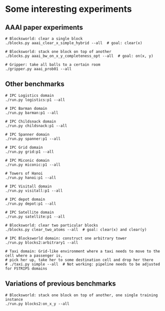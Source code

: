 

# Some interesting experiments


## AAAI paper experiments

    # Blocksworld: clear a single block
    ./blocks.py aaai_clear_x_simple_hybrid --all  # goal: clear(x)
    
    # Blocksworld: stack one block on top of another
    ./blocks.py aaai_bw_on_x_y_completeness_opt --all  # goal: on(x, y)
    
    # Gripper: take all balls to a certain room
    ./gripper.py aaai_prob01 --all
    

## Other benchmarks

    # IPC Logistics domain
    ./run.py logistics:p1 --all
    
    # IPC Barman domain
    ./run.py barman:p1 --all
    
    # IPC Childsnack domain
    ./run.py childsnack:p1 --all

    # IPC Spanner domain
    ./run.py spanner:p1 --all
    
    # IPC Grid domain
    ./run.py grid:p1 --all

    # IPC Miconic domain
    ./run.py miconic:p1 --all
    
    # Towers of Hanoi
    ./run.py hanoi:p1 --all
    
    # IPC Visitall domain
    ./run.py visitall:p1 --all
    
    # IPC depot domain
    ./run.py depot:p1 --all
    
    # IPC Satellite domain
    ./run.py satellite:p1 --all
    
    # Blocksworld: clear two particular blocks
    ./blocks.py clear_two_atoms --all  # goal: clear(x) and clear(y)
    
    # IPC Blocksworld domain: construct one arbitrary tower
    ./run.py blocks2:arbitrary1 --all

    # Taxi domain: Grid-like environment where a taxi needs to move to the cell where a passenger is,
    # pick her up, take her to some destination cell and drop her there
    # ./taxi.py simple --all  # Not working: pipeline needs to be adjusted for FSTRIPS domains

## Variations of previous benchmarks

    # Blocksworld: stack one block on top of another, one single training instance
    ./run.py blocks2:on_x_y --all
